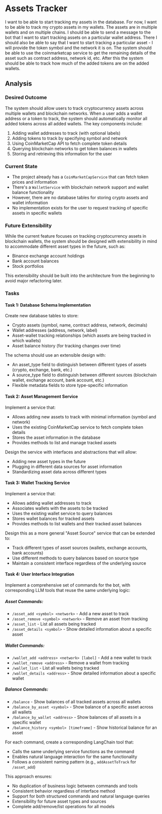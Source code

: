 # Assets Tracker

I want to be able to start tracking my assets in the database.
For now, I want to be able to track my crypto assets in my wallets.
The assets are in multiple wallets and on multiple chains. I should be able to send a message to the bot that I want to start tracking assets on a particular wallet address. There I should also be able to say that I want to start tracking a particular asset - I will provide the token symbol and the network it is on. The system should be able to use the coinmarketcap service to get the remaining details of the asset such as contract address, network id, etc.
After this the system should be able to track how much of the added tokens are on the added wallets.

## Analysis

### Desired Outcome

The system should allow users to track cryptocurrency assets across multiple wallets and blockchain networks. When a user adds a wallet address or a token to track, the system should automatically monitor all added tokens across all added wallets. The key components include:

1. Adding wallet addresses to track (with optional labels)
2. Adding tokens to track by specifying symbol and network
3. Using CoinMarketCap API to fetch complete token details
4. Querying blockchain networks to get token balances in wallets
5. Storing and retrieving this information for the user

### Current State

- The project already has a `CoinMarketCapService` that can fetch token prices and information
- There's a `WalletService` with blockchain network support and wallet balance functionality
- However, there are no database tables for storing crypto assets and wallet information
- No implementation exists for the user to request tracking of specific assets in specific wallets

### Future Extensibility

While the current feature focuses on tracking cryptocurrency assets in blockchain wallets, the system should be designed with extensibility in mind to accommodate different asset types in the future, such as:

- Binance exchange account holdings
- Bank account balances
- Stock portfolios

This extensibility should be built into the architecture from the beginning to avoid major refactoring later.

### Tasks

#### Task 1: Database Schema Implementation

Create new database tables to store:

- Crypto assets (symbol, name, contract address, network, decimals)
- Wallet addresses (address, network, label)
- Asset-wallet tracking relationships (which assets are being tracked in which wallets)
- Asset balance history (for tracking changes over time)

The schema should use an extensible design with:

- An asset_type field to distinguish between different types of assets (crypto, exchange, bank, etc.)
- A source_type field to distinguish between different sources (blockchain wallet, exchange account, bank account, etc.)
- Flexible metadata fields to store type-specific information

#### Task 2: Asset Management Service

Implement a service that:

- Allows adding new assets to track with minimal information (symbol and network)
- Uses the existing CoinMarketCap service to fetch complete token details
- Stores the asset information in the database
- Provides methods to list and manage tracked assets

Design the service with interfaces and abstractions that will allow:

- Adding new asset types in the future
- Plugging in different data sources for asset information
- Standardizing asset data across different types

#### Task 3: Wallet Tracking Service

Implement a service that:

- Allows adding wallet addresses to track
- Associates wallets with the assets to be tracked
- Uses the existing wallet service to query balances
- Stores wallet balances for tracked assets
- Provides methods to list wallets and their tracked asset balances

Design this as a more general "Asset Source" service that can be extended to:

- Track different types of asset sources (wallets, exchange accounts, bank accounts)
- Use different methods to query balances based on source type
- Maintain a consistent interface regardless of the underlying source

#### Task 4: User Interface Integration

Implement a comprehensive set of commands for the bot, with corresponding LLM tools that reuse the same underlying logic:

##### Asset Commands:

- `/asset_add <symbol> <network>` - Add a new asset to track
- `/asset_remove <symbol> <network>` - Remove an asset from tracking
- `/asset_list` - List all assets being tracked
- `/asset_details <symbol>` - Show detailed information about a specific asset

##### Wallet Commands:

- `/wallet_add <address> <network> [label]` - Add a new wallet to track
- `/wallet_remove <address>` - Remove a wallet from tracking
- `/wallet_list` - List all wallets being tracked
- `/wallet_details <address>` - Show detailed information about a specific wallet

##### Balance Commands:

- `/balance` - Show balances of all tracked assets across all wallets
- `/balance_by_asset <symbol>` - Show balance of a specific asset across all wallets
- `/balance_by_wallet <address>` - Show balances of all assets in a specific wallet
- `/balance_history <symbol> [timeframe]` - Show historical balance for an asset

For each command, create a corresponding LangChain tool that:

- Calls the same underlying service functions as the command
- Enables natural language interaction for the same functionality
- Follows a consistent naming pattern (e.g., `addAssetToTrack` for `/asset_add`)

This approach ensures:

- No duplication of business logic between commands and tools
- Consistent behavior regardless of interface method
- Support for both structured commands and natural language queries
- Extensibility for future asset types and sources
- Complete add/remove/list operations for all models
